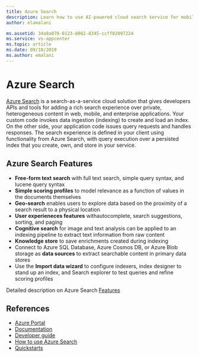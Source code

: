 ```yaml
---
title: Azure Search
description: Learn how to use AI-powered cloud search service for mobile app development
author: elamalani

ms.assetid: 34a8a070-0123-8982-8345-ccff02097224
ms.service: vs-appcenter
ms.topic: article
ms.date: 09/10/2019
ms.author: emalani
---
```


# Azure Search
[Azure Search](https://azure.microsoft.com/en-us/services/search/) is a search-as-a-service cloud solution that gives developers APIs and tools for adding a rich search experience over private, heterogeneous content in web, mobile, and enterprise applications. Your custom code invokes data ingestion (indexing) to create and load an index. On the other side, your application code issues query requests and handles responses. The search experience is defined in your client using functionality from Azure Search, with query execution over a persisted index that you create, own, and store in your service.

## Azure Search Features
- **Free-form text search** with full text search, simple query syntax, and lucene query syntax
- **Simple scoring profiles** to model relevance as a function of values in the documents themselves
- **Geo-search** enables users to explore data based on the proximity of a search result to a physical location
- **User experieneces features** withautocomplete, search suggestions, sorting, and paging
- **Cognitive search** for image and text analysis can be applied to an indexing pipeline to extract text information from raw content
- **Knowledge store** to save enrichments created during indexing
- Connect to Azure SQL Database, Azure Cosmos DB, or Azure Blob storage as **data sources** to extract searchable content in primary data stores
- Use the **Import data wizard** to configure indexers, index designer to stand up an index, and Search explorer to test queries and refine scoring profiles

Detailed description on Azure Search [Features](https://docs.microsoft.com/en-us/azure/search/search-what-is-azure-search#feature-descriptions)

## References
   - [Azure Portal](https://portal.azure.com) 
   - [Documentation](https://docs.microsoft.com/en-us/azure/search/)
   - [Developer guide](https://azure.microsoft.com/en-us/resources/iot-developers-guide/)
   - [How to use Azure Search](https://docs.microsoft.com/en-us/azure/search/search-what-is-azure-search#how-to-use-azure-search)
   - [Quickstarts](https://docs.microsoft.com/en-us/azure/search/search-create-service-portal)
   
  